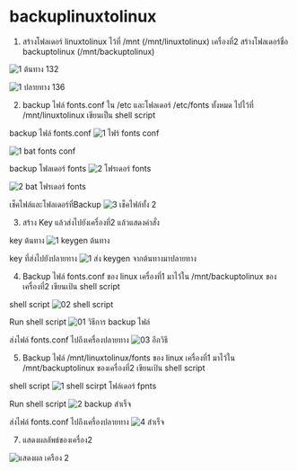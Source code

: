 # backuplinuxtolinux


1. สร้างโฟลเดอร์ linuxtolinux ไว้ที่ /mnt (/mnt/linuxtolinux)
   เครื่องที่2 สร้างโฟลเดอร์ชื่อ backuptolinux (/mnt/backuptolinux)
   
   
![1  ต้นทาง 132](https://user-images.githubusercontent.com/89773987/132617589-fba3bc0d-af28-4364-a199-9dfb9fef17ff.png)

![1  ปลายทาง 136](https://user-images.githubusercontent.com/89773987/132617925-4947063a-f627-43d7-82f4-ecae0b643e04.png)



2. backup ไฟล์ fonts.conf ใน /etc และโฟลเดอร์ /etc/fonts ทั้งหมด ไปไว้ที่ /mnt/linuxtolinux   เขียนเป็น shell script


backup ไฟล์ fonts.conf
![1  ไฟร์ fonts conf](https://user-images.githubusercontent.com/89773987/132618192-97fe784a-f379-4145-be60-97f359c5cc26.png)

![1  bat fonts conf](https://user-images.githubusercontent.com/89773987/132618215-674f7df1-7473-44f3-aeef-0728f769cd2a.png)



backup โฟลเดอร์ fonts
![2  โฟรเดอร์ fonts](https://user-images.githubusercontent.com/89773987/132618227-44c40103-ab14-42cd-afdd-c6742426ef21.png)

![2 bat โฟรเดอร์ fonts](https://user-images.githubusercontent.com/89773987/132618240-5d8a8060-3b6a-4c0c-b3b7-b1d347213cda.png)



เช็คไฟล์และโฟลเดอร์ที่Backup
![3 เช็คไฟล์ทั้ง 2](https://user-images.githubusercontent.com/89773987/132618479-e3921d19-e470-49d2-a8a3-a93550fa45ff.png)





3. สร้าง Key แล้วส่งไปยังเครื่องที่2 แล้วแสดงคำสั่ง

key ต้นทาง
![1  keygen ต้นทาง](https://user-images.githubusercontent.com/89773987/132618706-34f51548-506c-478c-930c-a505d277b4e8.png)


key ที่ส่งไปยังปลายทาง
![1  ส่ง keygen จากต้นทางมาปลายทาง](https://user-images.githubusercontent.com/89773987/132618775-a6600563-dc4d-4e95-918c-f101fff7a220.png)





4. Backup ไฟล์ fonts.conf ของ linux เครื่องที่1 มาไว้ใน /mnt/backuptolinux ของเครื่องที่2 เขียนเป้น shell script


shell script
![02 shell script](https://user-images.githubusercontent.com/89773987/132619138-743ab6a7-74a2-42ef-9e45-0a0efd58e297.png)


Run shell script
![01 วิธีการ backup ไฟล์](https://user-images.githubusercontent.com/89773987/132619118-6e516abd-4041-4c39-880e-a373e635a0a9.png)


ส่งไฟล์ fonts.conf ไปถึงเครื่องปลายทาง
![03 อีกวิธี](https://user-images.githubusercontent.com/89773987/132619150-d9292609-c321-4f63-b703-f0cd405064e1.png)






5. Backup ไฟล์ /mnt/linuxtolinux/fonts ของ linux เครื่องที่1 มาไว้ใน /mnt/backuptolinux ของเครื่องที่2 เขียนเป้น shell script


shell script
![1  shell scirpt โฟล์เดอร์ fpnts](https://user-images.githubusercontent.com/89773987/132619705-f5113510-69d2-4995-acf1-8b29d0915cc2.png)



Run shell script
![2 backup สำเร็จ](https://user-images.githubusercontent.com/89773987/132619758-668e36d7-da50-4fb0-9477-ebbd28055b00.png)




ส่งไฟล์ fonts.conf ไปถึงเครื่องปลายทาง
![4 สำเร็จ](https://user-images.githubusercontent.com/89773987/132619805-b242a8d5-1e8b-43fb-898e-48aed7d872e0.png)




7. แสดงผลลัพธ์ของเครื่อง2



![แสดงผล เครือง 2](https://user-images.githubusercontent.com/89773987/132619974-1bf596f4-b462-45b1-88ef-4cf9412a1ad9.png)









